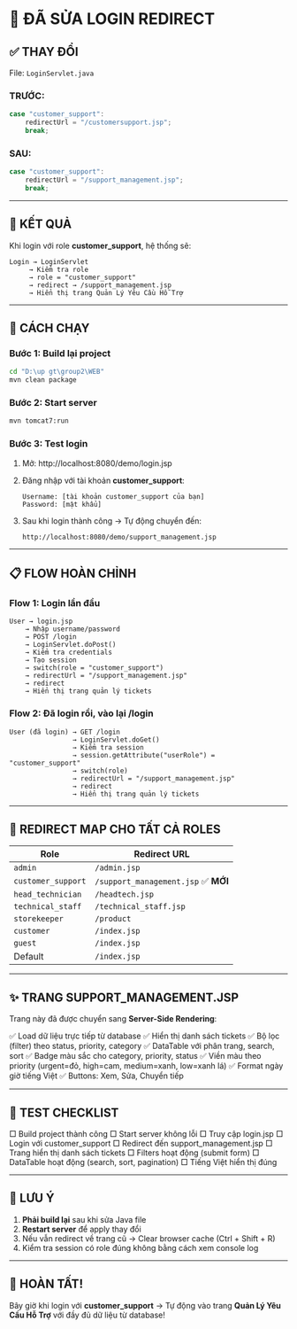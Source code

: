 # 🔐 ĐÃ SỬA LOGIN REDIRECT

## ✅ **THAY ĐỔI**

File: `LoginServlet.java`

### **TRƯỚC:**
```java
case "customer_support":
    redirectUrl = "/customersupport.jsp";
    break;
```

### **SAU:**
```java
case "customer_support":
    redirectUrl = "/support_management.jsp";
    break;
```

---

## 🎯 **KẾT QUẢ**

Khi login với role **customer_support**, hệ thống sẽ:

```
Login → LoginServlet 
     → Kiểm tra role
     → role = "customer_support"
     → redirect → /support_management.jsp
     → Hiển thị trang Quản Lý Yêu Cầu Hỗ Trợ
```

---

## 🚀 **CÁCH CHẠY**

### **Bước 1: Build lại project**
```bash
cd "D:\up gt\group2\WEB"
mvn clean package
```

### **Bước 2: Start server**
```bash
mvn tomcat7:run
```

### **Bước 3: Test login**

1. Mở: http://localhost:8080/demo/login.jsp

2. Đăng nhập với tài khoản **customer_support**:
   ```
   Username: [tài khoản customer_support của bạn]
   Password: [mật khẩu]
   ```

3. Sau khi login thành công → Tự động chuyển đến:
   ```
   http://localhost:8080/demo/support_management.jsp
   ```

---

## 📋 **FLOW HOÀN CHỈNH**

### **Flow 1: Login lần đầu**
```
User → login.jsp
    → Nhập username/password
    → POST /login
    → LoginServlet.doPost()
    → Kiểm tra credentials
    → Tạo session
    → switch(role = "customer_support")
    → redirectUrl = "/support_management.jsp"
    → redirect
    → Hiển thị trang quản lý tickets
```

### **Flow 2: Đã login rồi, vào lại /login**
```
User (đã login) → GET /login
                → LoginServlet.doGet()
                → Kiểm tra session
                → session.getAttribute("userRole") = "customer_support"
                → switch(role)
                → redirectUrl = "/support_management.jsp"
                → redirect
                → Hiển thị trang quản lý tickets
```

---

## 🔄 **REDIRECT MAP CHO TẤT CẢ ROLES**

| Role | Redirect URL |
|------|--------------|
| `admin` | `/admin.jsp` |
| `customer_support` | `/support_management.jsp` ✅ **MỚI** |
| `head_technician` | `/headtech.jsp` |
| `technical_staff` | `/technical_staff.jsp` |
| `storekeeper` | `/product` |
| `customer` | `/index.jsp` |
| `guest` | `/index.jsp` |
| Default | `/index.jsp` |

---

## ✨ **TRANG SUPPORT_MANAGEMENT.JSP**

Trang này đã được chuyển sang **Server-Side Rendering**:

✅ Load dữ liệu trực tiếp từ database
✅ Hiển thị danh sách tickets
✅ Bộ lọc (filter) theo status, priority, category
✅ DataTable với phân trang, search, sort
✅ Badge màu sắc cho category, priority, status
✅ Viền màu theo priority (urgent=đỏ, high=cam, medium=xanh, low=xanh lá)
✅ Format ngày giờ tiếng Việt
✅ Buttons: Xem, Sửa, Chuyển tiếp

---

## 🧪 **TEST CHECKLIST**

□ Build project thành công
□ Start server không lỗi
□ Truy cập login.jsp
□ Login với customer_support
□ Redirect đến support_management.jsp
□ Trang hiển thị danh sách tickets
□ Filters hoạt động (submit form)
□ DataTable hoạt động (search, sort, pagination)
□ Tiếng Việt hiển thị đúng

---

## 📝 **LƯU Ý**

1. **Phải build lại** sau khi sửa Java file
2. **Restart server** để apply thay đổi
3. Nếu vẫn redirect về trang cũ → Clear browser cache (Ctrl + Shift + R)
4. Kiểm tra session có role đúng không bằng cách xem console log

---

## 🎉 **HOÀN TẤT!**

Bây giờ khi login với **customer_support** → Tự động vào trang **Quản Lý Yêu Cầu Hỗ Trợ** với đầy đủ dữ liệu từ database!

